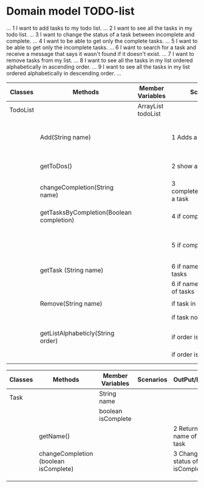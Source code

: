 # Domain model TODO-list

...
1 I want to add tasks to my todo list.
...
2 I want to see all the tasks in my todo list.
...
3 I want to change the status of a task between incomplete and complete.
...
4 I want to be able to get only the complete tasks.
...
5 I want to be able to get only the incomplete tasks.
...
6 I want to search for a task and receive a message that says it wasn't found if it doesn't exist.
...
7 I want to remove tasks from my list.
...
8 I want to see all the tasks in my list ordered alphabetically in ascending order.
...
9 I want to see all the tasks in my list ordered alphabetically in descending order.
...

| Classes  | Methods                                  | Member Variables         | Scenarios                         | OutPut/Result                                       |
|----------|------------------------------------------|--------------------------|-----------------------------------|-----------------------------------------------------|
| TodoList |                                          | ArrayList<Task> todoList |                                   |                                                     |
|          |                                          |                          |                                   |                                                     |
|          | Add(String name)                         |                          | 1 Adds a task to the list         | creates a new instance of task and adds to todoList |
|          | getToDos()                               |                          | 2 show all tasks                  | Returns the name of all tasks in list               |
|          | changeCompletion(String name)            |                          | 3 completes/incompletes a task    | Changes isComplete to true/false                    |
|          | getTasksByCompletion(Boolean completion) |                          | 4 if completion is true           | Return names of completed tasks                     |
|          |                                          |                          | 5 if completion is false          | Return names of uncompleted tasks                   |
|          | getTask (String name)                    |                          | 6 if name is in list of tasks     | Return name of task                                 |
|          |                                          |                          | 6 if name is not in list of tasks | Return "Task doesnt exist"                          |
|          |                                          |                          |                                   |                                                     |
|          | Remove(String name)                      |                          | if task in list                   | Remove task                                         |
|          |                                          |                          | if task not in list               | Return "task doesnt exist"                          |
|          |                                          |                          |                                   |                                                     |
|          | getListAlphabeticly(String order)        |                          | if order is ascending             | return tasks ascending                              |
|          |                                          |                          | if order is descending            | return tasks descending                             |


| Classes | Methods                               | Member Variables   | Scenarios | OutPut/Result                  |
|---------|---------------------------------------|--------------------|-----------|--------------------------------|
| Task    |                                       | String name        |           |                                |
|         |                                       | boolean isComplete |           |                                |
|         | getName()                             |                    |           | 2 Returns the name of the task |
|         | changeCompletion (boolean isComplete) |                    |           | 3 Changes status of isComplete |
|         |                                       |                    |           |                                |
|         |                                       |                    |           |                                |
|         |                                       |                    |           |                                |
